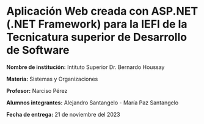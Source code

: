 # Aplicación Web creada con ASP.NET (.NET Framework) para la IEFI de la Tecnicatura superior de Desarrollo de Software

**Nombre de institución:** Intituto Superior Dr. Bernardo Houssay

**Materia:** Sistemas y Organizaciones

**Profesor:** Narciso Pérez

**Alumnos integrantes:** Alejandro Santangelo - María Paz Santangelo

**Fecha de entrega:** 21 de noviembre del 2023
